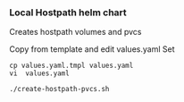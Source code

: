 ### Local Hostpath helm chart 
Creates hostpath volumes and pvcs

Copy from template and edit values.yaml
Set 
```
cp values.yaml.tmpl values.yaml
vi  values.yaml

./create-hostpath-pvcs.sh
```

